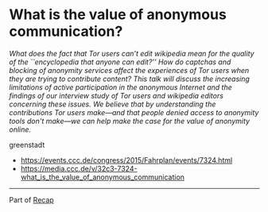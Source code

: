 # What is the value of anonymous communication?

*What does the fact that Tor users can’t edit wikipedia mean for the quality of the ``encyclopedia that anyone can edit?’’ How do captchas and blocking of anonymity services affect the experiences of Tor users when they are trying to contribute content? This talk will discuss the increasing limitations of active participation in the anonymous Internet and the findings of our interview study of Tor users and wikipedia editors concerning these issues. We believe that by understanding the contributions Tor users make—and that people denied access to anonymity tools don't make—we can help make the case for the value of anonymity online.*

greenstadt

- https://events.ccc.de/congress/2015/Fahrplan/events/7324.html
- https://media.ccc.de/v/32c3-7324-what_is_the_value_of_anonymous_communication

---

Part of [Recap](https://github.com/joelpurra/recap)

